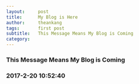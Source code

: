 ```yaml
---
layout:     post
title:      My Blog is Here
author:     theankang
tags: 		first post
subtitle:  	This Message Means My Blog is Coming
category:  
---
```

### This Message Means My Blog is Coming
### 2017-2-20 10:52:40